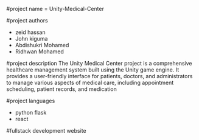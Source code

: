 #project name = Unity-Medical-Center

#project authors
- zeid hassan
- John kiguma
- Abdishukri Mohamed
- Ridhwan Mohamed


#project description
The Unity Medical Center project is a comprehensive healthcare management system built using the Unity game engine. It provides a user-friendly interface for patients,
doctors, and administrators to manage various aspects of medical care, including appointment scheduling, patient records, and medication

#project languages
- python flask
- react

#fullstack development website
